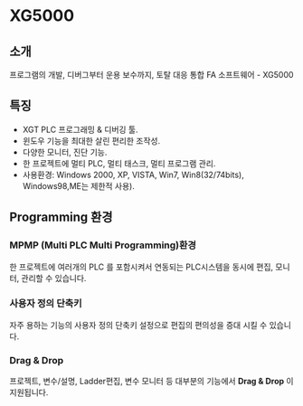 # XG5000


## 소개

프로그램의 개발, 디버그부터 운용 보수까지, 토탈 대응 통합 FA 소프트웨어 - XG5000



## 특징

- XGT PLC 프로그래밍 & 디버깅 툴.
- 윈도우 기능을 최대한 살린 편리한 조작성.
- 다양한 모니터, 진단 기능.
- 한 프로젝트에 멀티 PLC, 멀티 태스크, 멀티 프로그램 관리.
- 사용환경: Windows 2000, XP, VISTA, Win7, Win8(32/74bits), Windows98,ME는 제한적 사용).


## Programming 환경

### MPMP (Multi PLC Multi Programming)환경
한 프로젝트에 여러개의 PLC 를 포함시켜서 연동되는 PLC시스템을 동시에 편집, 모니터, 관리할 수 있습니다.

### 사용자 정의 단축키
자주 용하는 기능의 사용자 정의 단축키 설정으로 편집의 편의성을 증대 시킬 수 있습니다.

### Drag & Drop
프로젝트, 변수/설명, Ladder편집, 변수 모니터 등 대부분의 기능에서 **Drag & Drop** 이 지원됩니다.



